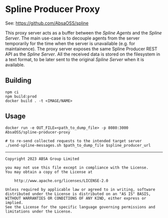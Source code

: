 # Spline Producer Proxy

See: https://github.com/AbsaOSS/spline

This proxy server acts as a buffer between the _Spline Agents_ and the _Spline Server_. The main use-case is to decouple agents from the server temporarily for the time when the server is unavailable (e.g. for maintainence).
The proxy server exposes the same Spline Producer REST API as the _Spline Server_. All the received data is stored on the filesystem in a text format, to be later sent to the original _Spline Server_ when it is available.

## Building

```shell
npm ci
npm build:prod
docker build . -t <IMAGE/NAME>
```

## Usage

```shell 
docker run -e OUT_FILE=<path_to_dump_file> -p 8080:3000 AbsaOSS/spline-producer-proxy

# to re-send collected requests to the intended target server
./send-spline-messages.sh $path_to_dump_file $spline_producer_url
```


---

    Copyright 2023 ABSA Group Limited

    you may not use this file except in compliance with the License.
    You may obtain a copy of the License at

        http://www.apache.org/licenses/LICENSE-2.0

    Unless required by applicable law or agreed to in writing, software
    distributed under the License is distributed on an "AS IS" BASIS,
    WITHOUT WARRANTIES OR CONDITIONS OF ANY KIND, either express or implied.
    See the License for the specific language governing permissions and
    limitations under the License.

